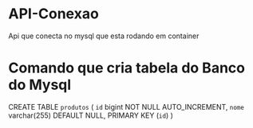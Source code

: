 # API-Conexao
Api que conecta no mysql que esta rodando em container 

# Comando que cria tabela do Banco do Mysql

CREATE TABLE `produtos` (
  `id` bigint NOT NULL AUTO_INCREMENT,
  `nome` varchar(255) DEFAULT NULL,
  PRIMARY KEY (`id`)
)
